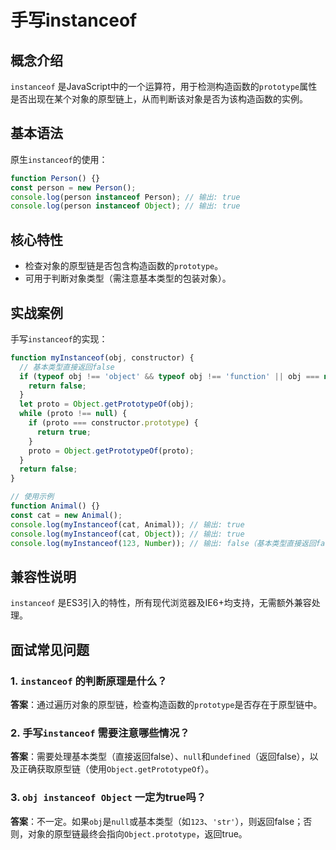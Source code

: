 # 手写instanceof

## 概念介绍

`instanceof` 是JavaScript中的一个运算符，用于检测构造函数的`prototype`属性是否出现在某个对象的原型链上，从而判断该对象是否为该构造函数的实例。

## 基本语法

原生`instanceof`的使用：
```javascript
function Person() {}
const person = new Person();
console.log(person instanceof Person); // 输出: true
console.log(person instanceof Object); // 输出: true
```

## 核心特性

- 检查对象的原型链是否包含构造函数的`prototype`。
- 可用于判断对象类型（需注意基本类型的包装对象）。

## 实战案例

手写`instanceof`的实现：
```javascript
function myInstanceof(obj, constructor) {
  // 基本类型直接返回false
  if (typeof obj !== 'object' && typeof obj !== 'function' || obj === null) {
    return false;
  }
  let proto = Object.getPrototypeOf(obj);
  while (proto !== null) {
    if (proto === constructor.prototype) {
      return true;
    }
    proto = Object.getPrototypeOf(proto);
  }
  return false;
}

// 使用示例
function Animal() {}
const cat = new Animal();
console.log(myInstanceof(cat, Animal)); // 输出: true
console.log(myInstanceof(cat, Object)); // 输出: true
console.log(myInstanceof(123, Number)); // 输出: false（基本类型直接返回false）
```

## 兼容性说明

`instanceof` 是ES3引入的特性，所有现代浏览器及IE6+均支持，无需额外兼容处理。

## 面试常见问题

### 1. `instanceof` 的判断原理是什么？
**答案**：通过遍历对象的原型链，检查构造函数的`prototype`是否存在于原型链中。

### 2. 手写`instanceof` 需要注意哪些情况？
**答案**：需要处理基本类型（直接返回false）、`null`和`undefined`（返回false），以及正确获取原型链（使用`Object.getPrototypeOf`）。

### 3. `obj instanceof Object` 一定为true吗？
**答案**：不一定。如果`obj`是`null`或基本类型（如`123`、`'str'`），则返回false；否则，对象的原型链最终会指向`Object.prototype`，返回true。